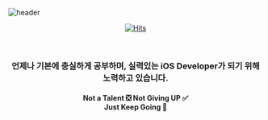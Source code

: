 ![header](https://capsule-render.vercel.app/api?type=slice&color=gradient&customColorList=1&height=270&text=DCherish&fontAlignY=80&fontSize=70&desc=iOS%20Developer&descSize=25&descAlignY=95&animation=twinkling)

<div align="center">

[![Hits](https://hits.seeyoufarm.com/api/count/incr/badge.svg?url=https%3A%2F%2Fgithub.com%2Fdcherish&count_bg=%23979797&title_bg=%23595858&icon=&icon_color=%23E7E7E7&title=hits&edge_flat=false)](https://hits.seeyoufarm.com)  

</div>

<br>

<h3 align="center">

언제나 기본에 충실하게 공부하며, 실력있는 iOS Developer가 되기 위해 노력하고 있습니다.  

</h3>

<h4 align="center">

Not a Talent ❎ Not Giving UP ✅  
Just Keep Going 🤙  

</h4>